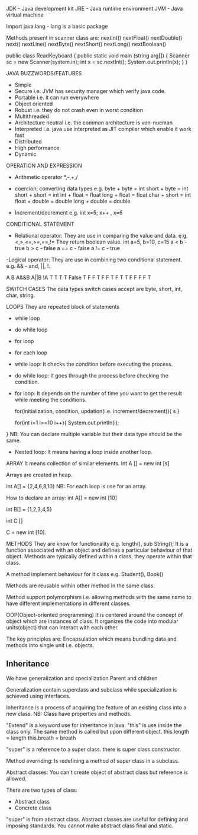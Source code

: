 JDK - Java development kit
JRE - Java runtime environment
JVM - Java virtual machine

Import java.lang - lang is a basic package


Methods present in scanner class are:
nextInt()
nextFloat()
nextDouble()
next()
nextLine()
nextByte()
nextShort()
nextLong()
nextBoolean()


public class ReadKeyboard {
        public static void main (string arg[])
        {
        Scanner sc = new Scanner(system.in);
        int x = sc.nextInt();
        System.out.println(x);
    }
    }



JAVA BUZZWORDS/FEATURES
- Simple
- Secure i.e. JVM has security manager which verify java code.
- Portable i.e. it can run everywhere
- Object oriented
- Robust i.e. they do not crash even in worst condition
- Multithreaded
- Architecture neutral i.e. the common architecture is von-nueman
- Interpreted i.e. java use interpreted as JIT compiler which enable it work fast
- Distributed
- High performance
- Dynamic




OPERATION AND EXPRESSION
- Arithmetic operator
*,-,+,/
- coercion; converting data types
e.g. byte + byte = int
     short + byte = int
    short + short = int
    int + float = float
    long + float = float
    char + short = int
    float + double = double
    long + double = double

- Increment/decrement
e.g. int x=5;
    x++ , x=6
 


CONDITIONAL STATEMENT
- Relational operator: They are use in comparing the value and data.
e.g. <,>,<=,>=,==,!=
They return boolean value.
int a=5, b=10, c=15
a < b - true
b > c - false
a == c - false
a != c  - true

-Logical operator: They are use in combining two conditional statement.
e.g. && - and, ||, !.

A       B       A&&B        A||B        !A
T       T       T           T           False
T       F       F           T           F
F       T       F           T           T
F       F       F           F           T

SWITCH CASES
The data types switch cases accept are byte, short, int, char, string.


LOOPS
They are repeated block of statements
- while loop
- do while loop
- for loop
- for each loop

- while loop: It checks the condition before executing the process.
- do while loop: It goes through the process before checking the condition.
- for loop: It depends on the number of time you want to get the result while meeting the conditions.
            
  for(initialization, condition, updation(i.e. increment/decrement)){
s
  }

    for(int i=1 i>=10 i++){
    System.out.println(i);

}
NB: You can declare multiple variable but their data type should be the same.
- Nested loop: It means having a loop inside another loop.


ARRAY
It means collection of similar elements.
Int A [] = new int [s]

Arrays are created in heap.

int A[] = {2,4,6,8,10}
NB: For each loop is use for an array.

How to declare an array:
int A[] = new int [10]

int B[] = {1,2,3,4,5}

int C []

C = new int [10].



METHODS
They are know for functionality e.g. length(), sub String();
It is a function associated with an object and defines a particular behaviour of that object.
Methods are typically defined within a class, they operate within that class.

A method implement behaviour for it class e.g. Student(), Book()

Methods are reusable within other method in the same class.

Method support polymorphism i.e. allowing methods with the same name to have different implementations in different classes.



OOP(Object-oriented programming)
It is centered around the concept of object which are instances of class.
It organizes the code into modular units(object) that can interact with each other.

The key principles are: 
Encapsulation which means bundling data and methods into single unit i.e. objects.


## Inheritance
We have generalization and specialization
Parent and children

Generalization contain superclass and subclass while specialization is achieved using interfaces.

Inheritance is a process of acquiring the feature of an existing class into a new class.
NB: Class have properties and methods.

"Extend" is a keyword use for inheritance in java.
"this" is use inside the class only. The same method is called but upon different object.
        this.length = length
        this.breath = breath

"super" is a reference to a super class.
there is super class constructor.

Method overriding: Is redefining a method of super class in a subclass.

Abstract classes: You can't create object of abstract class but reference is allowed.

There are two types of class:
- Abstract class
- Concrete class

"super" is from abstract class.
Abstract classes are useful for defining and imposing standards.
You cannot make abstract class final and static.










